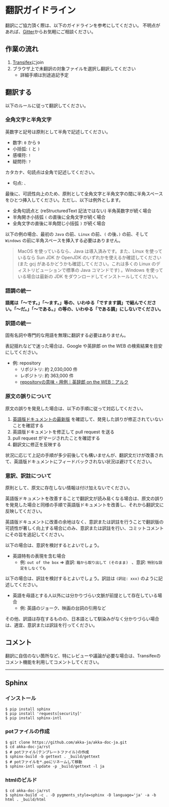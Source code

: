 # 翻訳ガイドライン

翻訳にご協力頂く際は、以下のガイドラインを参考にしてください。
不明点があれば、[Gitter](https://gitter.im/akka-ja/akka-doc-ja)からお気軽にご相談ください。

## 作業の流れ

1. [Transifex](https://www.transifex.com/akka-ja/)にjoin
2. ブラウザ上で未翻訳の対象ファイルを選択し翻訳してください
    * 詳細手順は別途追記予定

## 翻訳する

以下のルールに従って翻訳してください。

### 全角文字と半角文字

英数字と記号は原則として半角で記述してください。

- 数字: `0` から `9`
- 小括弧: `(` と `)`
- 感嘆符: `!`
- 疑問符: `?`

カタカナ、句読点は全角で記述してください。

- 句点: `、`

最後に、可読性向上のため、原則として全角文字と半角文字の間に半角スペースをひとつ挿入してください。ただし、以下は例外とします。

- 全角句読点と (reStructuredText 記法ではない) 半角英数字が続く場合
- 半角開き小括弧 `(` の直後に全角文字が続く場合
- 全角文字の直後に半角閉じ小括弧 `)` が続く場合

以下の例の場合、最初の `Java` の前、`Linux` の前、`(` の後、`)` の前、そして `Windows` の前に半角スペースを挿入する必要はありません。

> MacOS を使っているなら、Java は導入済みです。また、Linux を使っているなら Sun JDK か OpenJDK のいずれかを使えるか確認してください (また gcj があるかどうかも確認してください。これは多くの Linux のディストリビューションで標準の Java コマンドです) 。Windows を使っている場合は最新の JDK をダウンロードしてインストールしてください。


### 語調の統一

**語尾は「〜です。」「〜ます。」等の、いわゆる「ですます調」で結んでください。「〜だ。」「〜である。」の等の、いわゆる「である調」にしないでください。**


### 訳語の統一

固有名詞や専門的な用語を無理に翻訳する必要はありません。

表記揺れなどで迷った場合は、Google や英辞郎 on the WEB の検索結果を目安にしてください。

- 例: repository
  - リポジトリ: 約 2,030,000 件
  - レポジトリ: 約 363,000 件
  - [repositoryの意味・用例｜英辞郎 on the WEB：アルク](http://eow.alc.co.jp/search?q=repository)


### 原文の誤りについて

原文の誤りを発見した場合は、以下の手順に従って対応してください。

1. [英語版ドキュメントの最新版](https://github.com/akka/akka/tree/master/akka-docs) を確認して、発見した誤りが修正されていないことを確認する
2. 英語版ドキュメントを修正して pull request を送る
3. pull request がマージされたことを確認する
4. 翻訳文に修正を反映する

状況に応じて上記の手順が多少前後しても構いませんが、翻訳文だけが改善されて、英語版ドキュメントにフィードバックされない状況は避けてください。


### 意訳、訳註について

原則として、原文に存在しない情報は付け加えないでください。

英語版ドキュメントを改善することで翻訳文が読み易くなる場合は、原文の誤りを発見した場合と同様の手順で英語版ドキュメントを改善し、それから翻訳文に反映してください。

英語版ドキュメントに改善の余地はなく、意訳または訳註を行うことで翻訳版の可読性が著しく向上する場合にのみ、意訳または訳註を行い、コミットコメントにその旨を追記してください。

以下の場合は、意訳を検討するとよいでしょう。
- 英語特有の表現を含む場合
  - 例: `out of the box` => 直訳: `箱から取り出して (そのまま) `  、意訳: `特別な設定をしなくても`

以下の場合は、訳註を検討するとよいでしょう。訳註は `(訳註: xxx)` のように記述してください。
- 英語を母語とする人以外には分かりづらい文脈が前提として存在している場合
  - 例: 英語のジョーク、映画の台詞の引用など

その他、訳語は存在するものの、日本語として馴染みがなく分かりづらい場合は、適宜、意訳または訳註を行ってください。


## コメント

翻訳に自信のない箇所など、特にレビューや議論が必要な場合は、Transifexのコメント機能を利用してコメントしてください。

----

## Sphinx

### インストール
```
$ pip install sphinx
$ pip install 'requests[security]'
$ pip install sphinx-intl
```

### potファイルの作成

```
$ git clone https://github.com/akka-ja/akka-doc-ja.git
$ cd akka-doc-ja/rst
$ # potファイル(テンプレートファイル)の作成
$ sphinx-build -b gettext . _build/gettext
$ # potファイルを*.poにリネームして移動
$ sphinx-intl update -p _build/gettext -l ja
```

### htmlのビルド

```
$ cd akka-doc-ja/rst
$ sphinx-build -c . -D pygments_style=sphinx -D language='ja' -a -b html . _build/html
```

